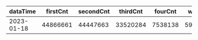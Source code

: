 |dataTime|firstCnt|secondCnt|thirdCnt|fourCnt|winCnt|vrate|wrate|
|-|-|-|-|-|-|-|-|
|2023-01-18|44866661|44447663|33520284|7538138|5907940|0%|0%|